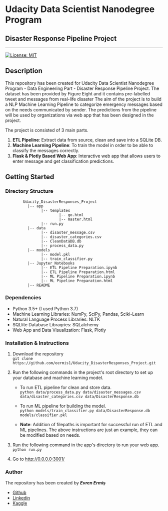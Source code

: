 # Udacity Data Scientist Nanodegree Program 
## Disaster Response Pipeline Project
***

[![License: MIT](https://img.shields.io/badge/License-MIT-yellow.svg)](https://opensource.org/licenses/MIT)

## Description

This repository has been created for Udacity Data Scientist Nanodegree Program - Data Engineering Part - Disaster Response Pipeline Project.
The dataset has been provided by Figure Eight and it contains pre-labelled tweet and messages from real-life disaster 
The aim of the project is to build a NLP Machine Learning Pipeline to categorize emergency messages based on the needs communicated by sender.
The predictions from the pipeline will be used by organizations via web app that has been designed in the project.

The project is consisted of 3 main parts.

1. **ETL Pipeline**: Extract data from source, clean and save into a SQLite DB.
2. **Machine Learning Pipeline**: To train the model in order to be able to classify the messages correctly.
3. **Flask & Plotly Based Web App**: Interactive web app that allows users to enter message and get classification predictions.

## Getting Started

### Directory Structure
~~~~~~~
        Udacity_DisasterResponses_Project
          |-- app
                |-- templates
                        |-- go.html
                        |-- master.html
                |-- run.py
          |-- data
                |-- disaster_message.csv
                |-- disaster_categories.csv
                |-- CleanDataDB.db
                |-- process_data.py
          |-- models
                |-- model.pkl
                |-- train_classifier.py
          |-- Jupyter_Notebooks
                |-- ETL Pipeline Preparation.ipynb
                |-- ETL Pipeline Preparation.html
                |-- ML Pipeline Preparation.ipynb
                |-- ML Pipeline Preparation.html                
          |-- README
~~~~~~~

### Dependencies
* Python 3.5+ (I used Python 3.7)
* Machine Learning Libraries: NumPy, SciPy, Pandas, Sciki-Learn
* Natural Language Process Libraries: NLTK
* SQLlite Database Libraqries: SQLalchemy
* Web App and Data Visualization: Flask, Plotly

### Installation & Instructions


1. Download the repository <br>
  `git clone https://github.com/eermis1/Udacity_DisasterResponses_Project.git`

2. Run the following commands in the project's root directory to set up your database and machine learning model.

    - To run ETL pipeline for clean and store data. <br>
      `python data/process_data.py data/disaster_messages.csv data/disaster_categories.csv data/DisasterResponse.db`
    - To run ML pipeline for building the model. <br>
      `python models/train_classifier.py data/DisasterResponse.db models/classifier.pkl`
  
    - **Note**: Addition of filepaths is important for successful run of ETL and ML pipelines. The above instructions are just an example, they can be modified   based on   needs.

3. Run the following command in the app's directory to run your web app. <br>
     `python run.py`

4. Go to http://0.0.0.0:3001/


### Author

The repository has been created by ***Evren Ermiş*** <br>
- [Github](https://github.com/eermis1)
- [Linkedin](www.linkedin.com/in/evrenermis92)
- [Kaggle](https://www.kaggle.com/evrenermis/)
